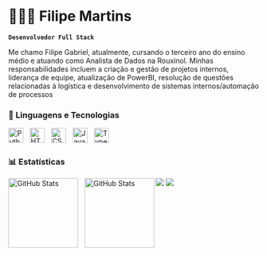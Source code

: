 # 👩🏻‍💻 Filipe Martins

**`Desenvolvedor Full Stack`**

Me chamo Filipe Gabriel, atualmente, cursando o terceiro ano do ensino médio e atuando como Analista de Dados na Rouxinol. Minhas responsabilidades incluem a criação e gestão de projetos internos, liderança de equipe, atualização de PowerBI, resolução de questões relacionadas à logística e desenvolvimento de sistemas internos/automação de processos

### 🤖 Linguagens e Tecnologias

<img 
    align="left" 
    alt="Python" 
    title="Python"
    width="30px" 
    style="padding-right: 10px;" 
    src="https://cdn.jsdelivr.net/gh/devicons/devicon@latest/icons/python/python-original.svg" 
/>

<img 
    align="left" 
    alt="HTML"
    title="HTML" 
    width="30px" 
    style="padding-right: 10px;" 
    src="https://cdn.jsdelivr.net/gh/devicons/devicon@latest/icons/html5/html5-original.svg" 
/>
<img 
    align="left" 
    alt="CSS" 
    title="CSS"
    width="30px" 
    style="padding-right: 10px;" 
    src="https://cdn.jsdelivr.net/gh/devicons/devicon@latest/icons/css3/css3-original.svg" 
/>
<img 
    align="left" 
    alt="JavaScript" 
    title="JavaScript"
    width="30px" 
    style="padding-right: 10px;" 
    src="https://cdn.jsdelivr.net/gh/devicons/devicon@latest/icons/javascript/javascript-original.svg" 
/>
<img 
    align="left" 
    alt="TypeScript"
    title="TypeScript" 
    width="30px" 
    style="padding-right: 10px;" 
    src="https://cdn.jsdelivr.net/gh/devicons/devicon@latest/icons/typescript/typescript-original.svg" 
/>

<br/>
<br/>

### 📊 Estatísticas

<p>
  <img 
    align="left" 
    alt="GitHub Stats" 
    height="140" 
    style="padding-right: 10px;" 
    src="https://github-readme-stats.vercel.app/api?username=filipemarttns&show_icons=true&theme=tokyonight&include_all_commits=true&locale=pt-br" alt="Estatísticas do GitHub" 
  />

<img 
      align="left" 
      alt="GitHub Stats" 
      height="140" 
      src="https://github-readme-stats.vercel.app/api/top-langs/?username=filipemarttns&theme=tokyonight&layout=compact&custom_title=Tecnologias&langs_count=9" alt="Linguagens de Programação" 
  />

</p>

<div> 
  <a href="[https://www.linkedin.com/in/rafaella-ballerini-45875016a](https://www.linkedin.com/in/filipe-gabriel-13864a265?utm_source=share&utm_campaign=share_via&utm_content=profile&utm_medium=android_app)" target="_blank"><img src="https://img.shields.io/badge/-LinkedIn-%230077B5?style=for-the-badge&logo=linkedin&logoColor=white" target="_blank"></a>
  <a href="[https://instagram.com/rafaballerini](https://www.instagram.com/filipe.marttns?igsh=MWhoNjc5OTlla242NQ==)" target="_blank"><img src="https://img.shields.io/badge/-Instagram-%23E4405F?style=for-the-badge&logo=instagram&logoColor=white" target="_blank"></a>
</div>

